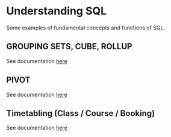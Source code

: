 # Understanding SQL

Some examples of fundamental concepts and functions of SQL.

## GROUPING SETS, CUBE, ROLLUP

See documentation [here](grouping_sets/README.MD)

## PIVOT

See documentation [here](pivot/README.MD)

## Timetabling (Class / Course / Booking)

See documentation [here](timetabling/README.MD)

